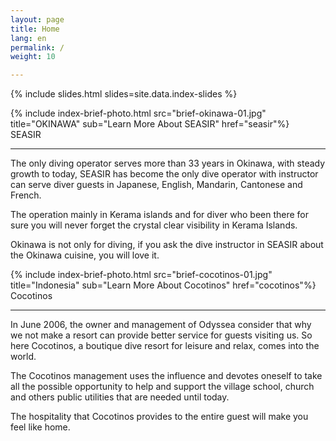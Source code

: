 ```yaml
---
layout: page
title: Home
lang: en
permalink: /
weight: 10

---
```


{% include slides.html slides=site.data.index-slides %}

<div class="brief-container"> <!-- seasir ((( -->
{% include index-brief-photo.html src="brief-okinawa-01.jpg" title="OKINAWA" sub="Learn More About SEASIR" href="seasir"%}
  <div class="brief-text">
    <div class="brief-text-title">SEASIR</div>
    <hr>
    <div class="brief-text-body">
<p>
The only diving operator serves more than 33 years in Okinawa, with steady growth to today, SEASIR has become the only dive operator with instructor can serve diver guests in Japanese, English, Mandarin, Cantonese and French. 
</p>
<p>
The operation mainly in Kerama islands and for diver who been there for sure you will never forget the crystal clear visibility in Kerama Islands. 
</p>
<p>
Okinawa is not only for diving, if you ask the dive instructor in SEASIR about the Okinawa cuisine, you will love it.
</p>
    </div>
  </div>
</div> <!-- ))) seasir -->

<div class="brief-container rev"> <!-- Cocotinos ((( -->
{% include index-brief-photo.html src="brief-cocotinos-01.jpg" title="Indonesia" sub="Learn More About Cocotinos" href="cocotinos"%}
  <div class="brief-text">
    <div class="brief-text-title">Cocotinos</div>
    <hr>
    <div class="brief-text-body">
<p>
In June 2006, the owner and management of Odyssea consider that why we not make a resort can provide better service for guests visiting us. So here Cocotinos, a boutique dive resort for leisure and relax, comes into the world.
</p>
<p>
The Cocotinos management uses the influence and devotes oneself to take all the possible opportunity to help and support the village school, church and others public utilities that are needed until today. 
</p>
<p>
The hospitality that Cocotinos provides to the entire guest will make you feel like home.
</p>
    </div>
  </div>
</div> <!-- ))) Cocotinos -->

<!--
<div class="brief-container">
{% include index-brief-photo.html align="l" src="brief-raja-ampat-01.jpg" title="Raja Ampat" sub="Learn More About Blue Manta" %}
  <div class="brief-text brief-r">
    <div class="brief-text-title">Blue Manta</div>
    <hr>
    <div class="brief-text-body">
<p>
The Blue Manta, 45m (148 ft.) by 9m (29 ft.) with steel hull vessel, will only take 18-22 guests. 
</p>
<p>
There are 14 beautiful furnished ensuite cabins, each average 20sqm (200sf) in size, an alfresco dining area, an indoor air-conditioned room for finer dining, not to speak of the perfect onboard ambiance of a luxurious dive holiday with almost perfect Wi-Fi coverage. 
</p>
<p>
The Blue Manta route covers Raja Ampat, Misool, Banda Sea, Ambon, Komodo, Forgotten Island and others more. 
</p>
    </div>
  </div>
</div>
-->

